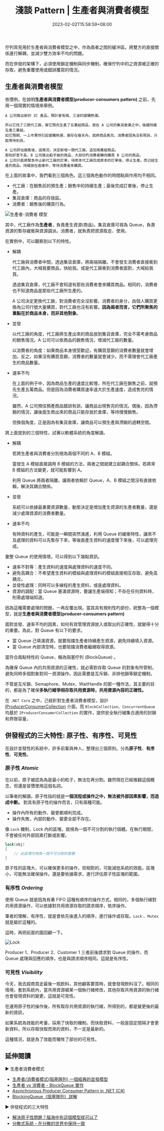 ﻿---
title: 淺談 Pattern | 生產者與消費者模型
description: 佇列常見用於生產者與消費者模型之中，作為兩者之間的緩沖區。將雙方的直接關係進行解耦，並減少雙方效率不均的問題。
date: 2023-02-02T15:58:59+08:00
categories:
  - Pattern
tags:
  - 系統架構
keywords:
  - producer-consumers
  - pattern
slug: producer-consumers
lastmod: 2023-06-28T10:10:47+08:00
---

佇列常見用於生產者與消費者模型之中，作為兩者之間的緩沖區。將雙方的直接關係進行解耦，並減少雙方效率不均的問題。

而在併發的架構下，必須使用鎖定機制與同步機制，確保佇列中的之資源被正確的存取，避免重覆使用或錯誤覆寫的情況。

<!--more-->

## 生產者與消費者模型

依慣例，在說明**生產者與消費者模型(producer-consumers pattern)** 之前，先用一個現實的情境來舉例。

```Plan
A 公司推出新的 3C 產品，預計會有兩、三波的搶購熱潮。

所以它找了三間代工廠，幫它預先生產了五萬組商品，放在 A 公司的集貨倉庫之中。後續持續生產三萬組。
如它預期，一上巿果然引起搶購熱潮，庫存在幾天內，就將商品售完。消費者因為沒有現貨，只能等待到貨。

A 公司評估銷售後，這情況，決定新增一間代工廠，追加兩萬組商品。
那知好景不長，B 公司推出殺手級的商品，大部份旳消費者轉向購買 B 公司的商品。
A 公司只能將緊急中止新代工廠的訂單，待原本代工廠完成原本的訂單後，停止生產。而己經生產的商品，持續放在倉庫中，等待消費者來購買。
```

在上面的故事中，我們看到三個角色。這三個角色動作的時間點與作用均不相同。

- 代工廠：在銷售前的預生產；銷售中的持續生產；最後完成訂單後，停止生產。
- 集貨倉庫：商品的存放區。
- 消費者：銷售後的購買行為。

![生產者-消費者 模型](images/producer-customer-pattern.png)

其中，代工廠作為**生產者**，負責產生資源(商品)。集貨倉庫可視為 Queue，負責資源的暫存緩衝與資源調派。消費者，就負責把資源取走、使用。

在實例中，可以觀察到以下的特性。

- 解耦

  代工廠與消費者中間，透過集貨倉庫，將兩端隔離。不會發生消費者直接衝到代工廠內，大喊我要商品，快給我。或是代工廠衝到消費者面對，大喊給我買。

  透過集貨倉庫，代工廠不會知道有那些消費者會來購買商品。相同的，消費者也不知道商品是那些代工廠所生產的。

  A 公司決定更換代工廠，對消費者完全沒影響。消費者的身分，由個人購買更換為公司行號大量購買，對代工廠也沒有影響。**因為兩者而言，它們所聚焦的重點在於商品本身，而非其他對象**。

- 並發

  以代工廠的角度，代工廠將生產出來的商品放到集貨倉庫，完全不需考慮商品的銷售情況。A 公司可以依商品的銷售情況，增減代工廠的數量。

  以消費者的角度：如果商品本身很受歡迎，有購買意願的消費者數量就會增加。反之，如果沒有購買意願，消費者的數量就會減少。而不需理會代工廠產生的商品數量。

- 速率不均

  在上面的例子中，因為商品生產的速度比較慢，所在代工廠在銷售之前，就預先生產五萬商品。但是因為消費者購買速率遠大於生產速度，造成售完的情況。

  雖然，A 公司預估預產商品錯誤有誤，讓商品出現售完的情況。偶後，因為滯銷的情況，讓後面生商出來的商品只能存放於倉庫，等待慢慢銷售。

  但換個角度，正是因為有集貨倉庫，讓商品可以預生產與滯銷的週轉空間。

將上面提到的三個特性，試著以軟體系統的角度解讀。

- 解耦

  若將生產者與消費者分別視為兩個不同的 A、B 模組。

  當發生 A 模組直接調用 B 模組的方法，兩者之間就建立起耦合關係。若將來 B 模組的方法變更，就可能影響到 A。

  利用 Queue 將兩者隔離，讓兩者依賴於 Queue，A、B 模組之間沒有直接依賴，解決其耦合關係。

- 並發

  系統可以依據最重要資源數量，動態決定是增加產生資源的生產者數量，還是減少處理資源的消費者數量。

- 速率不均

  有時資料的產生，可能是一瞬間突然湧進，利用 Queue 的緩衝特性，讓來不及處理的資料可以先暫存下來，等後面產生資料的速度慢下來後，可以處理完成。

彙整 Queue 的使用情境，可以得到以下幾點資訊。

- 速率不對等：產生資料的速度與處理資料的速度不同。
- 避免高耦合：不希望產生資料的模組與處理資料的模組直接相互存取，避免高耦合。
- 並發性處理：同時可以多線程的產生資料，或是處理資料。
- 資源的調配：當 Queue 塞滿資源時，要讓生產端得知；不存在任何資料時，則需處理端知道。

因為這種需要處理的問題，一再反覆出現。當其具有規則性旳部份，統整為一個模型，就是**生產者與消費者模型(producer-consumers pattern)**

面對並發、速率不均的因素，如何有效管理資源放入或取出的正確性，就變得十分的重要。為此，對 Queue 有以下的要求。

- 當 Queue 己填滿資源，就要阻擋生產者持續產生資源，避免持續填入資源。
- 當 Queue 內部清空時，也要阻擋消費者繼續取得資源。

當符合兩點特性的 Queue，稱為阻塞佇列 (BlockQueue) 。

為確保 Queue 內的共用資源的正確性，就必需對存取 Queue 的對象有所管制，避免同時多個對象對同一資源操作。因此需要是互斥鎖、非排他鎖等鎖定機制。

不管是互斥鎖、Semaphore、Mutex、WaitHandle 的那一種作法，其主要的目的，都是為了確保**多執行緒爭相存取共用資源時，共用資源內容的正確性。**

在 `.NET Core` 之中，己經針對生產者消費者模型，設計 [IProducerConsumerCollection](https://docs.microsoft.com/zh-tw/dotnet/api/system.collections.concurrent.iproducerconsumercollection-1) 介面。而 `BlockCollection`、`ConcurrentQueue` 均基於 `IProducerConsumerCollection` 的實作，提供安全執行緒集合適用的封鎖和界限容量，

## 併發程式的三大特性: 原子性、有序性、可見性

在設計並發性的系統中，許多前輩與神人，整理出三個原則。分為**原子性**、**有序性**、**可見性**。

### 原子性 *Atomic*

在以前，原子被認為為是最小的粒子，無法在再分割。雖然現在已經推翻這個概念，但還是習慣使用這個名詞。

以筆者的解讀，原子性指的就是**一個流程或操作之中，無法被外部因素影響，而造成中斷。** 對具有原子性的操作而言，只有兩種可能。

- 操作內所有的動作、變更都順利完成。
- 操作失敗，內部的動作、變更全部不存在。

像 `Lock` 機制，Lock 內的區塊，就視為一個不可分割的執行個體。在執行期間，不會被任何外部因素打斷或影響。

```c#
lock(obj)
{
    // 此區塊可視為一個不可分割的整體
}
```

原子性的區塊大，可以確保更多的操作，但相對的，可能減低系統的效能。區塊小，可能無法確保操作。還是要依據需求，進行評估原子性區塊的範圍。

### 有序性 *Ordering*

使用 Queue 就是因為有著 FIFO 這種有順序的操作方式。相同的，多個執行緒對共用資源操作，可以依據對共用資源存取的請求順序，依序操作。

筆者的理解，有序性，就是會依先後進入的順序，進行操作或存取。`Lock` 、`Mutex` 就是屬於這種的。

這時，再把前面的圖回顧一下。

![Lock](images/Lock.png)

Producer 1、Producer 2、Customer 1 三者前後請求對 Queue 的操作，而 Queue 處理與回應的順序，也是與請求順序相同。這就是有序性。

### 可見性 *Visibility*

今天，我去超商買走最後一瓶飲料，其他顧客要買時，就會發現飲料沒了。相同的情境，套到系統內，當共用資源被某一個執行緒修改，其他存取共用資源的執行緒也會發現資料的變更，這就是可見性。

在運用原子性的操作後，所有取存共用資源的執行緒，所得到的，都是變更後的最新的資訊，

如果系統為效能的考量，採用了快取的機制。而快取資料，一般是固定間隔才會更新資料，所以存取快取而來的資料，不一定是最新的。

這種情況，就是為了效能而犧牲了部份的可見性。

## 延伸閱讀

▶ 生產者消費者模式

- [生產者/消費者模式(阻塞隊列) 一個經典的並發模型](https://blog.csdn.net/canot/article/details/51541920)
- [生產者 vs 消費者 - BlockQueue 實作](https://columns.chicken-house.net/2008/10/18/生產者-vs-消費者-blockqueue-實作/)
- [Asynchronous Producer Consumer Pattern in .NET (C#)](https://www.dotnetcurry.com/dotnetcore/1509/async-dotnetcore-pattern)
- [BlockingQueue（阻塞隊列）詳解](https://www.cnblogs.com/tjudzj/p/4454490.html)

▶ 併發程式的三大特性

- [解決原子性問題？腦海中有這個模型就可以了](https://juejin.im/post/5d8814975188253f6c75e179)
- [分散式系統 - 在分散的世界中保持一致](https://ithelp.ithome.com.tw/users/20121042/ironman/2792)
